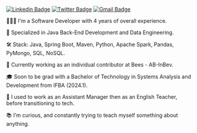 [![Linkedin Badge](https://img.shields.io/badge/-LinkedIn-blue?style=flat-square&logo=Linkedin&&target=_blanklogoColor=white&link=https://www.linkedin.com/in/vitoremanueldev/)](https://www.linkedin.com/in/vitoremanueldev/)
  [![Twitter Badge](https://img.shields.io/badge/-Twitter-1ca0f1?style=flat-square&labelColor=1ca0f1&target=_blank&logo=twitter&logoColor=white&link=https://twitter.com/vitoremanueldev)](https://twitter.com/vitoremanueldev)
  [![Gmail Badge](https://img.shields.io/badge/-Gmail-c14438?style=flat-square&logo=Gmail&logoColor=white&link=mailto:veslima3@gmail.com.br)](mailto:veslima3@gmail.com.br)
<!--<a href="https://vitoremanueldev.medium.com/" target="_blank"> <img src="https://img.shields.io/badge/medium-black?&style=flat-square&logo=medium&logoColor=white" alt="medium"> </a> -->


🧑🏾‍💻 I'm a Software Developer with 4 years of overall experience.

🧰 Specialized in Java Back-End Development and Data Engineering. 

🛠️ Stack:  Java, Spring Boot, Maven, Python, Apache Spark, Pandas, PyMongo, SQL, NoSQL.

🎯 Currently working as an individual contributor at Bees - AB-InBev. 

🎓 Soon to be grad with a Bachelor of Technology in Systems Analysis and Development from IFBA (2024.1).

💼 I used to work as an Assistant Manager then as an English Teacher, before transitioning to tech.

📚 I'm curious, and constantly trying to teach myself something about anything.


  
